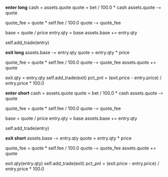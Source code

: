 **enter long**
cash = assets.quote
quote = bet / 100.0 * cash
assets.quote -= quote

quote_fee = quote * self.fee / 100.0
quote -= quote_fee

base = quote / price
entry.qty = base
assets.base += entry.qty

self.add_trade(entry)

**exit long**
assets.base -= entry.qty
quote = entry.qty * price

quote_fee = quote * self.fee / 100.0
quote -= quote_fee
assets.quote += quote

exit.qty = entry.qty
self.add_trade(exit)
pct_pnl = (exit.price - entry.price) / entry.price * 100.0

**enter short**
cash = assets.quote
quote = bet / 100.0 * cash
assets.quote -= quote

quote_fee = quote * self.fee / 100.0
quote -= quote_fee

base = quote / price
entry.qty = base
assets.base += entry.qty

self.add_trade(entry)

**exit short**
assets.base -= entry.qty
quote = entry.qty * price

quote_fee = quote * self.fee / 100.0
quote -= quote_fee
assets.quote += quote

exit.qty(entry.qty)
self.add_trade(exit)
pct_pnl = (exit.price - entry.price) / entry.price * 100.0




